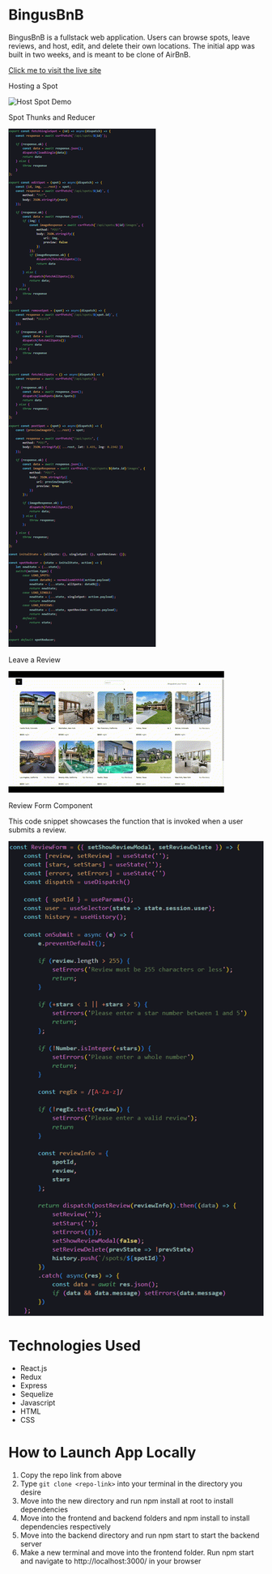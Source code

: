 # BingusBnB
BingusBnB is a fullstack web application. Users can browse spots, leave reviews, and host, edit, and delete their own locations. The initial app was built in two weeks, and is meant to be clone of AirBnB. 

[Click me to visit the live site](https://bingus-bnb.onrender.com/)

Hosting a Spot

![Host Spot Demo](./Assets/spotGIF.gif)

Spot Thunks and Reducer

![Spot Thunks and Reducer](./Assets/spotThunksReducer.png)

Leave a Review

![Leave Review Demo](./Assets/leaveReviewGIF.gif)

Review Form Component

This code snippet showcases the function that is invoked when a user submits a review.

![Review Form](./Assets/reviewForm.png)

# Technologies Used
- React.js
- Redux
- Express
- Sequelize
- Javascript
- HTML
- CSS

# How to Launch App Locally
1. Copy the repo link from above
2. Type ``git clone <repo-link>`` into your terminal in the directory you desire
3. Move into the new directory and run npm install at root to install dependencies
4. Move into the frontend and backend folders and npm install to install dependencies respectively
5. Move into the backend directory and run npm start to start the backend server
6. Make a new terminal and move into the frontend folder. Run npm start and navigate to http://localhost:3000/ in your browser
